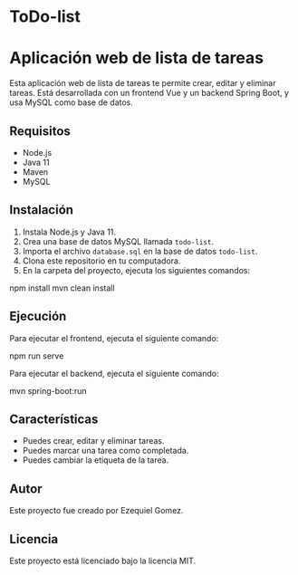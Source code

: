 # ToDo-list
# Aplicación web de lista de tareas

Esta aplicación web de lista de tareas te permite crear, editar y eliminar tareas. Está desarrollada con un frontend Vue y un backend Spring Boot, y usa MySQL como base de datos.

## Requisitos

* Node.js
* Java 11
* Maven
* MySQL

## Instalación

1. Instala Node.js y Java 11.
2. Crea una base de datos MySQL llamada `todo-list`.
3. Importa el archivo `database.sql` en la base de datos `todo-list`.
4. Clona este repositorio en tu computadora.
5. En la carpeta del proyecto, ejecuta los siguientes comandos:

npm install
mvn clean install

## Ejecución

Para ejecutar el frontend, ejecuta el siguiente comando:

npm run serve


Para ejecutar el backend, ejecuta el siguiente comando:

mvn spring-boot:run


## Características

* Puedes crear, editar y eliminar tareas.
* Puedes marcar una tarea como completada.
* Puedes cambiar la etiqueta de la tarea.

## Autor

Este proyecto fue creado por Ezequiel Gomez.

## Licencia

Este proyecto está licenciado bajo la licencia MIT.